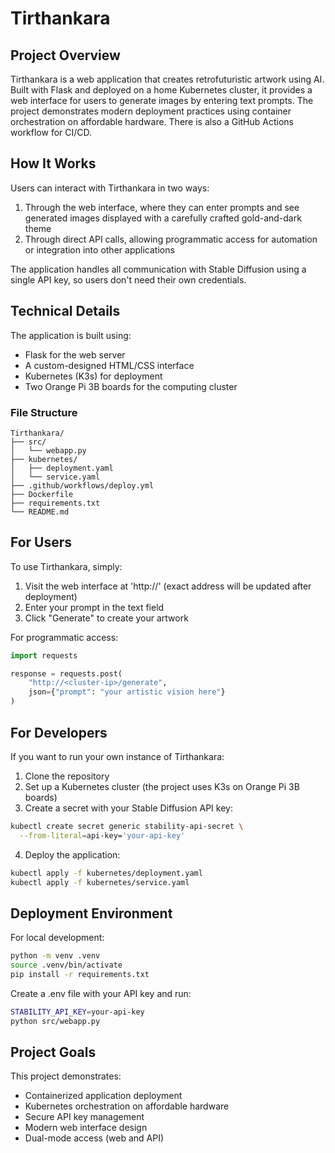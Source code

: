 # Tirthankara

## Project Overview
Tirthankara is a web application that creates retrofuturistic artwork using AI. Built with Flask and deployed on a home Kubernetes cluster, it provides a web interface for users to generate images by entering text prompts. The project demonstrates modern deployment practices using container orchestration on affordable hardware. There is also a GitHub Actions workflow for CI/CD.

## How It Works
Users can interact with Tirthankara in two ways:
1. Through the web interface, where they can enter prompts and see generated images displayed with a carefully crafted gold-and-dark theme
2. Through direct API calls, allowing programmatic access for automation or integration into other applications

The application handles all communication with Stable Diffusion using a single API key, so users don't need their own credentials.

## Technical Details
The application is built using:
- Flask for the web server
- A custom-designed HTML/CSS interface
- Kubernetes (K3s) for deployment
- Two Orange Pi 3B boards for the computing cluster


### File Structure

```
Tirthankara/
├── src/                    
│   └── webapp.py
├── kubernetes/            
│   ├── deployment.yaml
│   └── service.yaml
├── .github/workflows/deploy.yml
├── Dockerfile
├── requirements.txt
└── README.md
```

## For Users
To use Tirthankara, simply:
1. Visit the web interface at 'http://<cluster-ip>' (exact address will be updated after deployment)
2. Enter your prompt in the text field
3. Click "Generate" to create your artwork

For programmatic access:
```python
import requests

response = requests.post(
    "http://<cluster-ip>/generate",
    json={"prompt": "your artistic vision here"}
)
```

## For Developers
If you want to run your own instance of Tirthankara:

1. Clone the repository
2. Set up a Kubernetes cluster (the project uses K3s on Orange Pi 3B boards)
3. Create a secret with your Stable Diffusion API key:
```bash
kubectl create secret generic stability-api-secret \
  --from-literal=api-key='your-api-key'
```
4. Deploy the application:
```bash
kubectl apply -f kubernetes/deployment.yaml
kubectl apply -f kubernetes/service.yaml
```

## Deployment Environment
For local development:

```bash
python -m venv .venv
source .venv/bin/activate
pip install -r requirements.txt
```

Create a .env file with your API key and run:
```bash
STABILITY_API_KEY=your-api-key
python src/webapp.py
```
## Project Goals
This project demonstrates:

- Containerized application deployment
- Kubernetes orchestration on affordable hardware
- Secure API key management
- Modern web interface design
- Dual-mode access (web and API)
